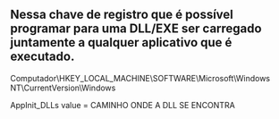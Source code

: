 ## Nessa chave de registro que é possível programar para uma DLL/EXE ser carregado juntamente a qualquer aplicativo que é executado.


Computador\HKEY_LOCAL_MACHINE\SOFTWARE\Microsoft\Windows NT\CurrentVersion\Windows

AppInit_DLLs
value = CAMINHO ONDE A DLL SE ENCONTRA